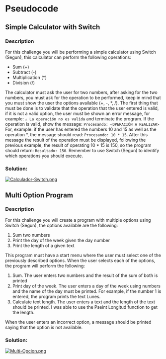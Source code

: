 # Pseudocode

## Simple Calculator with Switch

### Description

For this challenge you will be performing a simple calculator using Switch (Segun), this calculator can perform the following operations:

- Sum (+)
- Subtract (-)
- Multiplication (*)
- Division (/)

The calculator must ask the user for two numbers, after asking for the two numbers, you must ask for the operation to be performed, 
keep in mind that you must show the user the options available (+, -, *, /). 
The first thing that must be done is to validate that the operation that the user entered is valid, if it is not a valid option, 
the user must be shown an error message, for example: ```⚠️ La operación no es valida``` and terminate the program. If the operation is valid, show the message: 
```Procesando: <OPERACIÓN A REALIZAR>``` For, example: if the user has entered the numbers 10 and 15 as well as the operation *, 
the message should read: ```Procesando: 10 * 15```. After this message the result of the operation must be displayed, 
following the previous example, the result of operating 10 * 15 is 150, so the program should return: ```Resultado: 150```. 
Remember to use Switch (Segun) to identify which operations you should execute.

### Solution:

[![Calculador-Switch.png](https://i.postimg.cc/SQg6Pv7q/Calculador-Switch.png)](https://postimg.cc/ThW5LQ4H)

## Multi Option Program

### Description

For this challenge you will create a program with multiple options using Switch (Segun), the options available are the following:

1. Sum two numbers
2. Print the day of the week given the day number
3. Print the length of a given text

This program must have a start menu where the user must select one of the previously described options. When the user selects each of the options, the program will perform the following:

1. Sum. The user enters two numbers and the result of the sum of both is printed
2. Print day of the week. The user enters a day of the week using numbers and the name of the day must be printed. For example, if the number 1 is entered, the program prints the text Lunes.
3. Calculate text length. The user enters a text and the length of the text should be printed. I was able to use the Pseint Longitud function to get the length.

When the user enters an incorrect option, a message should be printed saying that the option is not available.

### Solution:

[![Multi-Opcion.png](https://i.postimg.cc/DfpG6bnw/Multi-Opcion.png)](https://postimg.cc/Yjgjq0v5)

